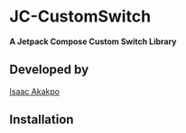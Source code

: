 # JC-CustomSwitch

**A Jetpack Compose Custom Switch Library**

## Developed by 

[Isaac Akakpo](https://twitter.com/_edem)

## Installation






